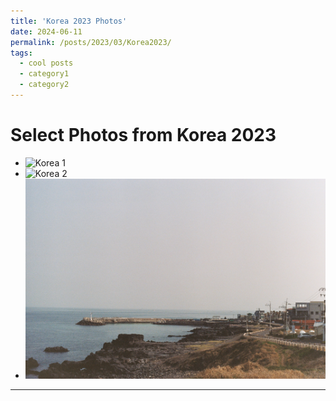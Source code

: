 ```yaml
---
title: 'Korea 2023 Photos'
date: 2024-06-11
permalink: /posts/2023/03/Korea2023/
tags:
  - cool posts
  - category1
  - category2
---
```


# Select Photos from Korea 2023 

* ![Korea 1](/files/gallery/kor1.jpg)
* ![Korea 2](/files/gallery/kor2.jpg)
* ![Korea 3](/files/gallery/kor3.jpg)
------

